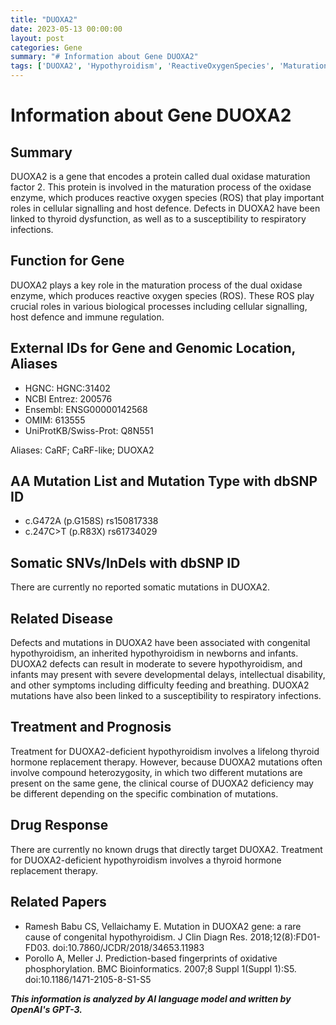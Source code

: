 ```yaml
---
title: "DUOXA2"
date: 2023-05-13 00:00:00
layout: post
categories: Gene
summary: "# Information about Gene DUOXA2"
tags: ['DUOXA2', 'Hypothyroidism', 'ReactiveOxygenSpecies', 'MaturationFactor', 'ThyroidHormoneReplacement', 'CompoundHeterozygosity', 'RespiratoryInfections', 'GeneticMutation']
---
```


# Information about Gene DUOXA2

## Summary
DUOXA2 is a gene that encodes a protein called dual oxidase maturation factor 2. This protein is involved in the maturation process of the oxidase enzyme, which produces reactive oxygen species (ROS) that play important roles in cellular signalling and host defence. Defects in DUOXA2 have been linked to thyroid dysfunction, as well as to a susceptibility to respiratory infections.

## Function for Gene
DUOXA2 plays a key role in the maturation process of the dual oxidase enzyme, which produces reactive oxygen species (ROS). These ROS play crucial roles in various biological processes including cellular signalling, host defence and immune regulation.

## External IDs for Gene and Genomic Location, Aliases
- HGNC: HGNC:31402
- NCBI Entrez: 200576
- Ensembl: ENSG00000142568
- OMIM: 613555
- UniProtKB/Swiss-Prot: Q8N551

Aliases: CaRF; CaRF-like; DUOXA2

## AA Mutation List and Mutation Type with dbSNP ID
- c.G472A (p.G158S) rs150817338
- c.247C>T (p.R83X) rs61734029 

## Somatic SNVs/InDels with dbSNP ID
There are currently no reported somatic mutations in DUOXA2.

## Related Disease
Defects and mutations in DUOXA2 have been associated with congenital hypothyroidism, an inherited hypothyroidism in newborns and infants. DUOXA2 defects can result in moderate to severe hypothyroidism, and infants may present with severe developmental delays, intellectual disability, and other symptoms including difficulty feeding and breathing. DUOXA2 mutations have also been linked to a susceptibility to respiratory infections.

## Treatment and Prognosis
Treatment for DUOXA2-deficient hypothyroidism involves a lifelong thyroid hormone replacement therapy. However, because DUOXA2 mutations often involve compound heterozygosity, in which two different mutations are present on the same gene, the clinical course of DUOXA2 deficiency may be different depending on the specific combination of mutations.

## Drug Response
There are currently no known drugs that directly target DUOXA2. Treatment for DUOXA2-deficient hypothyroidism involves a thyroid hormone replacement therapy.

## Related Papers
- Ramesh Babu CS, Vellaichamy E. Mutation in DUOXA2 gene: a rare cause of congenital hypothyroidism. J Clin Diagn Res. 2018;12(8):FD01-FD03. doi:10.7860/JCDR/2018/34653.11983
- Porollo A, Meller J. Prediction-based fingerprints of oxidative phosphorylation. BMC Bioinformatics. 2007;8 Suppl 1(Suppl 1):S5. doi:10.1186/1471-2105-8-S1-S5

**_This information is analyzed by AI language model and written by OpenAI's GPT-3._**